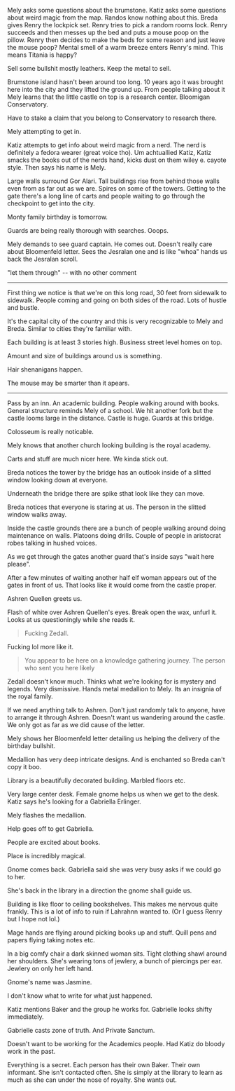 Mely asks some questions about the brumstone.
Katiz asks some questions about weird magic from the map. Randos know nothing about this.
Breda gives Renry the lockpick set. Renry tries to pick a random rooms lock.
Renry succeeds and then messes up the bed and puts a mouse poop on the pillow.
Renry then decides to make the beds for some reason and just leave the mouse poop?
Mental smell of a warm breeze enters Renry's mind. This means Titania is happy?

Sell some bullshit mostly leathers. Keep the metal to sell.

Brumstone island hasn't been around too long. 10 years ago it was brought here into the city and they lifted the ground up. From people talking about it Mely learns that the little castle on top is a research center. Bloomigan Conservatory.

Have to stake a claim that you belong to Conservatory to research there.

Mely attempting to get in.

Katiz attempts to get info about weird magic from a nerd. The nerd is definitely a fedora wearer (great voice tho). Um achtuallied Katiz, Katiz smacks the books out of the nerds hand, kicks dust on them wiley e. cayote style. Then says his name is Mely.


Large walls surround Gor Alari. Tall buildings rise from behind those walls even from as far out as we are. Spires on some of the towers. Getting to the gate there's a long line of carts and people waiting to go through the checkpoint to get into the city.

Monty family birthday is tomorrow.

Guards are being really thorough with searches. Ooops.

Mely demands to see guard captain. He comes out. Doesn't really care about Bloomenfeld letter. Sees the Jesralan one and is like "whoa" hands us back the Jesralan scroll.

"let them through" -- with no other comment

---

First thing we notice is that we're on this long road, 30 feet from sidewalk to sidewalk. People coming and going on both sides of the road. Lots of hustle and bustle.

It's the capital city of the country and this is very recognizable to Mely and Breda. Similar to cities they're familiar with.

Each building is at least 3 stories high. Business street level homes on top.

Amount and size of buildings around us is something.

Hair shenanigans happen.

The mouse may be smarter than it apears.

---

Pass by an inn. An academic building. People walking around with books. General structure reminds Mely of a school. We hit another fork but the castle looms large in the distance. Castle is huge. Guards at this bridge.

Colosseum is really noticable.

Mely knows that another church looking building is the royal academy.

Carts and stuff are much nicer here. We kinda stick out. 

Breda notices the tower by the bridge has an outlook inside of a slitted window looking down at everyone.

Underneath the bridge there are spike sthat look like they can move.

Breda notices that everyone is staring at us. The person in the slitted window walks away.

Inside the castle grounds there are a bunch of people walking around doing maintenance on walls. Platoons doing drills. Couple of people in aristocrat robes talking in hushed voices.

As we get through the gates another guard that's inside says "wait here please".

After a few minutes of waiting another half elf woman appears out of the gates in front of us. That looks like it would come from the castle proper.

Ashren Quellen greets us.

Flash of white over Ashren Quellen's eyes. Break open the wax, unfurl it. Looks at us questioningly while she reads it. 

> Fucking Zedall.

Fucking lol more like it.

> You appear to be here on a knowledge gathering journey. The person who sent you here likely

Zedall doesn't know much. Thinks what we're looking for is mystery and legends. Very dismissive. Hands metal medallion to Mely. Its an insignia of the royal family.

If we need anything talk to Ashren. Don't just randomly talk to anyone, have to arrange it through Ashren. Doesn't want us wandering around the castle. We only got as far as we did cause of the letter.

Mely shows her Bloomenfeld letter detailing us helping the delivery of the birthday bullshit. 

Medallion has very deep intricate designs. And is enchanted so Breda can't copy it boo.

Library is a beautifully decorated building. Marbled floors etc.

Very large center desk. Female gnome helps us when we get to the desk. Katiz says he's looking for a Gabriella Erlinger.

Mely flashes the medallion.

Help goes off to get Gabriella.

People are excited about books.

Place is incredibly magical.

Gnome comes back. Gabriella said she was very busy asks if we could go to her.

She's back in the library in a direction the gnome shall guide us.

Building is like floor to ceiling bookshelves. This makes me nervous quite frankly. This is a lot of info to ruin if Lahrahnn wanted to. (Or I guess Renry but I hope not lol.)

Mage hands are flying around picking books up and stuff. Quill pens and papers flying taking notes etc.

In a big comfy chair a dark skinned woman sits. Tight clothing shawl around her shoulders. She's wearing tons of jewlery, a bunch of piercings per ear. Jewlery on only her left hand.

Gnome's name was Jasmine. 

I don't know what to write for what just happened.

Katiz mentions Baker and the group he works for. Gabrielle looks shifty immediately.

Gabrielle casts zone of truth. And Private Sanctum.

Doesn't want to be working for the Academics people. Had Katiz do bloody work in the past.

Everything is a secret. Each person has their own Baker. Their own informant. She isn't contacted often. She is simply at the library to learn as much as she can under the nose of royalty. She wants out.